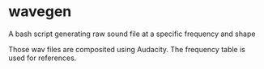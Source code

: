 wavegen
=======

A bash script generating raw sound file at a specific frequency and shape

Those wav files are composited using Audacity.
The frequency table is used for references.
